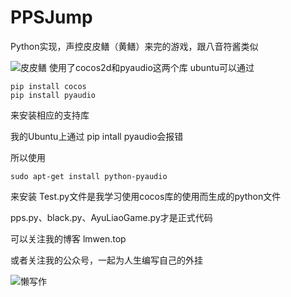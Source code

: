 # PPSJump
Python实现，声控皮皮鳝（黄鳝）来完的游戏，跟八音符酱类似


![皮皮鳝](http://obfs4iize.bkt.clouddn.com/ppsJump.jpg)
使用了cocos2d和pyaudio这两个库
ubuntu可以通过 

```
pip install cocos
pip install pyaudio
```
来安装相应的支持库

我的Ubuntu上通过 pip intall pyaudio会报错

所以使用
```
sudo apt-get install python-pyaudio
```

来安装
Test.py文件是我学习使用cocos库的使用而生成的python文件


pps.py、black.py、AyuLiaoGame.py才是正式代码

可以关注我的博客
lmwen.top

或者关注我的公众号，一起为人生编写自己的外挂

![懒写作](http://obfs4iize.bkt.clouddn.com/%E6%87%92%E5%86%99%E4%BD%9C.jpg)

